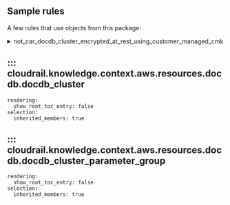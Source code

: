 ## Sample rules
A few rules that use objects from this package:

<details>
<summary>not_car_docdb_cluster_encrypted_at_rest_using_customer_managed_cmk</summary>

```python
--8<--
cloudrail/knowledge/rules/aws/non_context_aware/encryption_enforcement_rules/encrypt_at_rest/ensure_docdb_clusters_encrypted_customer_managed_cmk_rule.py
--8<--
```
</details>


## ::: cloudrail.knowledge.context.aws.resources.docdb.docdb_cluster
    rendering:
      show_root_toc_entry: false
    selection:
      inherited_members: true

## ::: cloudrail.knowledge.context.aws.resources.docdb.docdb_cluster_parameter_group
    rendering:
      show_root_toc_entry: false
    selection:
      inherited_members: true
